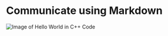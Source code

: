 # Communicate using Markdown 

![Image of Hello World in C++ Code](https://www.simplilearn.com/ice9/free_resources_article_thumb/C_Plus_Plus_Hello_World_1.png)
